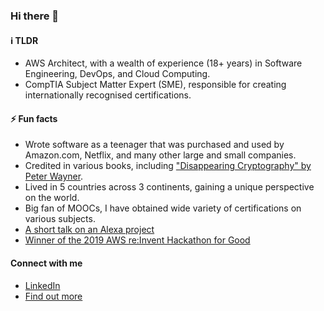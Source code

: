 ### Hi there 👋

#### ℹ️ TLDR ####
* AWS Architect, with a wealth of experience (18+ years) in Software Engineering, DevOps, and Cloud Computing.
* CompTIA Subject Matter Expert (SME), responsible for creating internationally recognised certifications.

#### ⚡️ Fun facts ####
* Wrote software as a teenager that was purchased and used by Amazon.com, Netflix, and many other large and small companies.
* Credited in various books, including ["Disappearing Cryptography" by Peter Wayner](https://www.google.se/books/edition/Disappearing_Cryptography/qMB9AiFUWF0C?hl=en&gbpv=1&dq=chooi+guan&pg=PA392&printsec=frontcover).
* Lived in 5 countries across 3 continents, gaining a unique perspective on the world.
* Big fan of MOOCs, I have obtained wide variety of certifications on various subjects.
* [A short talk on an Alexa project](https://youtu.be/XwWWxhaOuCA)
* [Winner of the 2019 AWS re:Invent Hackathon for Good](https://aws.amazon.com/blogs/publicsector/reinvent-2019-nonprofit-hackathon-for-good-crowns-winner-to-support-mental-and-emotional-well-being-nonprofit/)

#### Connect with me ####
* [LinkedIn](https://linkedin.com/in/cgl88)
* [Find out more](https://github.com/minimice/about-me)

<!--
**minimice/minimice** is a ✨ _special_ ✨ repository because its `README.md` (this file) appears on your GitHub profile.

Here are some ideas to get you started:

- 🔭 I’m currently working on ...
- 🌱 I’m currently learning ...
- 👯 I’m looking to collaborate on ...
- 🤔 I’m looking for help with ...
- 💬 Ask me about ...
- 📫 How to reach me: ...
- 😄 Pronouns: ...
- ⚡ Fun fact: ...
-->
